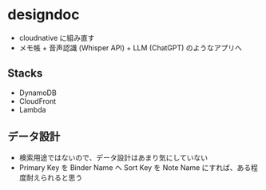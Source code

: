 # designdoc

- cloudnative に組み直す
- メモ帳 + 音声認識 (Whisper API) + LLM (ChatGPT) のようなアプリへ

## Stacks
- DynamoDB
- CloudFront
- Lambda

## データ設計
- 検索用途ではないので、データ設計はあまり気にしていない
- Primary Key を Binder Name へ Sort Key を Note Name にすれば、ある程度耐えられると思う
